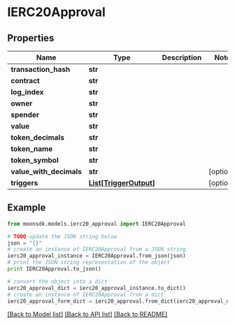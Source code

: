 # IERC20Approval

## Properties

| Name                      | Type                                          | Description | Notes       |
| ------------------------- | --------------------------------------------- | ----------- | ----------- |
| **transaction\_hash**     | **str**                                       |             |             |
| **contract**              | **str**                                       |             |             |
| **log\_index**            | **str**                                       |             |             |
| **owner**                 | **str**                                       |             |             |
| **spender**               | **str**                                       |             |             |
| **value**                 | **str**                                       |             |             |
| **token\_decimals**       | **str**                                       |             |             |
| **token\_name**           | **str**                                       |             |             |
| **token\_symbol**         | **str**                                       |             |             |
| **value\_with\_decimals** | **str**                                       |             | \[optional] |
| **triggers**              | [**List\[TriggerOutput\]**](TriggerOutput.md) |             | \[optional] |

## Example

```python
from moonsdk.models.ierc20_approval import IERC20Approval

# TODO update the JSON string below
json = "{}"
# create an instance of IERC20Approval from a JSON string
ierc20_approval_instance = IERC20Approval.from_json(json)
# print the JSON string representation of the object
print IERC20Approval.to_json()

# convert the object into a dict
ierc20_approval_dict = ierc20_approval_instance.to_dict()
# create an instance of IERC20Approval from a dict
ierc20_approval_form_dict = ierc20_approval.from_dict(ierc20_approval_dict)
```

[\[Back to Model list\]](./#documentation-for-models) [\[Back to API list\]](./#documentation-for-api-endpoints) [\[Back to README\]](./)
